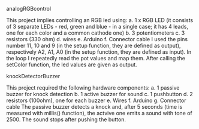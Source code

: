 analogRGBcontrol

This project implies controlling an RGB led using:
a. 1 x RGB LED (it consists of 3 separate LEDs - red, green and blue - in a single case; it has 4 leads, one for each color and a common cathode one)
b. 3 potentiometers 
c. 3 resistors (330 ohm) 
d. wires 
e. Arduino 
f. Connector cable 
I used the pins number 11, 10 and 9 (in the setup function, they are defined as output), respectively A2, A1, A0 (in the setup function, they are defined as input). In the loop I repeatedly read the pot values and map them. After calling the setColor function, the led values are given as output.

knockDetectorBuzzer

This project required the following hardware components:
a. 1 passive buzzer for knock detection
b. 1 active buzzer for sound
c. 1 pushbutton
d. 2 resistors (100ohm), one for each buzzer
e. Wires
f. Arduino
g. Connector cable
The passive buzzer detects a knock and, after 5 seconds (time is measured with millis() function), the actvive one emits a sound with tone of 2500. The sound stops after pushing the button.
